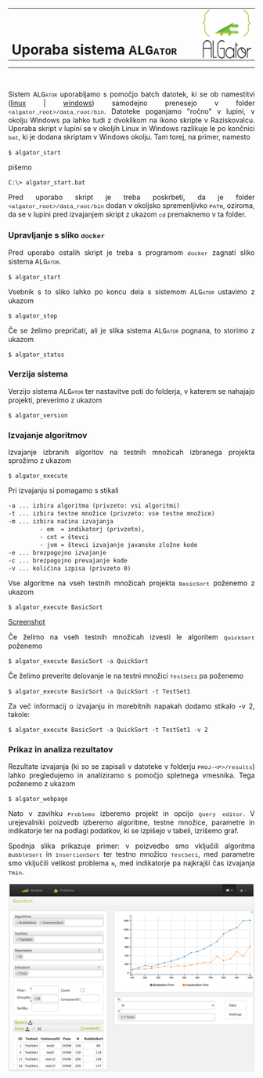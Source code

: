   <style>
    .code {
      font-family: 'Courier New', monospace;
      font-size: smaller;
    }
    
    body {
      margin:30px;
      padding:30px;
    }
    
    p {
      text-align: justify;
    }
    
    .primer {
      margin: 15px;
      border: 1px;
      padding: 5px;
      width: 90%;
      border-style:solid;
      background-color:lightgreen;
    }
    
    .algator {
      font-family: 'Courier New', monospace;
      font-variant: small-caps;
    }
    </style>


<table width=100% style="  border: 0px solid white;">
  <tr>
  <td valign=bottom><h1 style="margin: 0px;">Uporaba&nbsp;sistema&nbsp;<span class=algator>ALGator</span></h1></td>
  <td width=100%><img src="images/algator.png"  width=100 height=100 style="float:right">
  </td>
  </tr>
  </table>
  <hr>
  <br>
  
Sistem <span class=algator>ALGator</span> uporabljamo s pomočjo batch datotek, ki se ob namestitvi ([linux](/dist/htmldoc/install_linux.md) | [windows](/dist/htmldoc/install_windows.md)) samodejno prenesejo v folder <span class=code><algator_root>/data_root/bin</span>. Datoteke poganjamo "ročno" v lupini, v okolju Windows pa lahko tudi z dvoklikom na ikono skripte v Raziskovalcu. Uporaba skript v lupini se v okoljih Linux in Windows razlikuje le po končnici <span class=code>bat</span>, ki je dodana skriptam v Windows okolju. Tam torej, na primer,  namesto 
```
$ algator_start 
```
pišemo
```
C:\> algator_start.bat
```
Pred uporabo skript je treba poskrbeti, da je folder <span class=code><algator_root>/data_root/bin</span> dodan v okoljsko spremenljivko <span class=code>PATH</span>, oziroma, da se v lupini pred izvajanjem skript z ukazom <span class=code>cd</span> premaknemo v ta folder. 


### Upravljanje s sliko <span class=code>docker</span> 

Pred uporabo ostalih skript je treba s programom <span class=code>docker</span> zagnati sliko sistema <span class=algator>ALGator</span>.
```
$ algator_start 
```
Vsebnik s to sliko lahko po koncu dela s sistemom <span class=algator>ALGator</span> ustavimo z ukazom
```
$ algator_stop 
```
Če se želimo prepričati, ali je slika sistema <span class=algator>ALGator</span> pognana, to storimo z ukazom 
```
$ algator_status 
```

### Verzija sistema

Verzijo sistema <span class=algator>ALGator</span> ter nastavitve poti do folderja, v katerem se nahajajo projekti, preverimo z ukazom
```
$ algator_version 
```

### Izvajanje algoritmov 
Izvajanje izbranih algoritov na testnih množicah izbranega projekta sprožimo z ukazom 
```
$ algator_execute
```
Pri izvajanju si pomagamo s stikali 
```
-a ... izbira algoritma (privzeto: vsi algoritmi)
-t ... izbira testne množice (privzeto: vse testne množice)
-m ... izbira načina izvajanja 
         - em  = indikatorj (privzeto), 
         - cnt = števci
         - jvm = števci izvajanje javanske zložne kode
-e ... brezpogojno izvajanje
-c ... brezpogojno prevajanje kode
-v ... količina izpisa (privzeto 0)
```
Vse algoritme na vseh testnih množicah projekta <span class=code>BasicSort</span> poženemo z ukazom 
```
$ algator_execute BasicSort
```
<p style="float:rigth;"><a href="/dist/htmldoc/images/linux_install.png">Screenshot</a>
</p>

Če želimo na vseh testnih množicah izvesti le algoritem <span class=code>QuickSort</span> poženemo
```
$ algator_execute BasicSort -a QuickSort
```
Če želimo preverite delovanje le na testni množici <span class=code>TestSet1</span> pa poženemo
```
$ algator_execute BasicSort -a QuickSort -t TestSet1
```
Za več informacij o izvajanju in morebitnih napakah dodamo stikalo -v 2, takole:
```
$ algator_execute BasicSort -a QuickSort -t TestSet1 -v 2
```

### Prikaz in analiza rezultatov
Rezultate izvajanja (ki so se zapisali v datoteke v folderju <span class=code>PROJ-&lt;P&gt;/results</span>) lahko pregledujemo in analiziramo s pomočjo spletnega vmesnika. Tega poženemo z ukazom
```
$ algator_webpage
```
Nato v zavihku <span class=code>Problems</span> izberemo projekt in opcijo <span class=code>Query editor</span>. V urejevalniki poizvedb izberemo algoritme, testne množice, parametre in indikatorje ter na podlagi podatkov, ki se izpišejo v tabeli, izrišemo graf.  

Spodnja slika prikazuje primer: v poizvedbo smo vključili algoritma <span class=code>BubbleSort</span> in <span class=code>InsertionSort</span> ter testno množico <span class=code>TestSet1</span>, med parametre smo vključili velikost problema <span class=code>N</span>, med indikatorje pa najkrajši čas izvajanja <span class=code>Tmin</span>. 

<p style="text-align:center;">
<img width=700 src="images/queryEditor.png" />
</p>
</body>
</html>

  